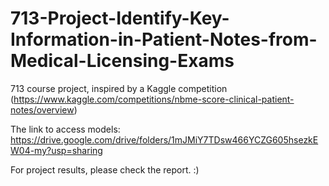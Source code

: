 # 713-Project-Identify-Key-Information-in-Patient-Notes-from-Medical-Licensing-Exams
713 course project, inspired by a Kaggle competition (https://www.kaggle.com/competitions/nbme-score-clinical-patient-notes/overview)

The link to access models: https://drive.google.com/drive/folders/1mJMiY7TDsw466YCZG605hsezkEW04-my?usp=sharing

For project results, please check the report. :)
